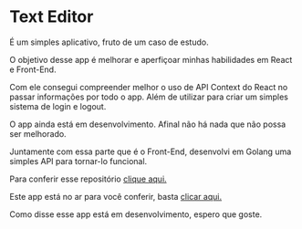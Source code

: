 # Text Editor

É um simples aplicativo, fruto de um caso de estudo.

O objetivo desse app é melhorar e aperfiçoar minhas habilidades em React e Front-End.

Com ele consegui compreender melhor o uso de API Context do React no passar informações por todo o app. Além de utilizar para criar um simples sistema de login e logout.

O app ainda está em desenvolvimento. Afinal não há nada que não possa ser melhorado.

Juntamente com essa parte que é o Front-End, desenvolvi em Golang uma simples API para tornar-lo funcional.

Para conferir esse repositório [clique aqui.](https://https://github.com/eliel-pf-99/text-editor-api)

Este app está no ar para você conferir, basta [clicar aqui.](https://https://text-editor-eti0.onrender.com/)

Como disse esse app está em desenvolvimento, espero que goste.
